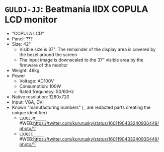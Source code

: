 # `GULDJ-JJ`: Beatmania IIDX COPULA LCD monitor

* "COPULA LCD"
* Panel: ???
* Size: 42"
  * Visible size is 37". The remainder of the display area is covered by the bezel around the screen
  * The input image is downscaled to the 37" visible area by the firmware of the monitor
* Weight: 46kg
* Power
  * Voltage: AC100V
  * Consumption: 100W
  * Rated frequnecy: 50/60Hz
* Native resolution: 1280x720
* Input: VGA, DVI
* Known "manufacturing numbers" (`_` are redacted parts creating the unique identifier)
  * `LDJUJJM_____` #WEB:https://twitter.com/kururusky/status/1601190433240936449/photo/1`
  * `LDJQJC_____` #WEB:https://twitter.com/kururusky/status/1601190433240936449/photo/1`